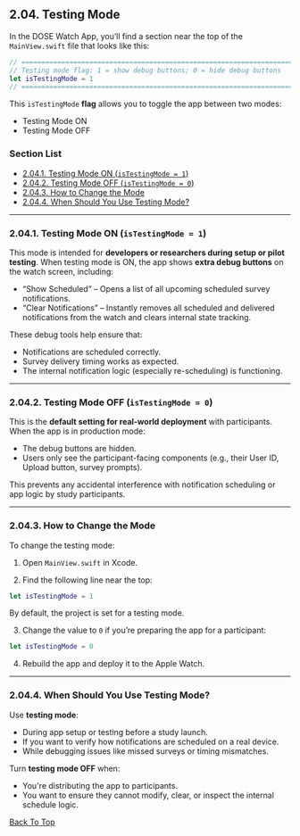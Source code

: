 ## 2.04. Testing Mode 

In the DOSE Watch App, you’ll find a section near the top of the `MainView.swift` file that looks like this:


```swift
// ============================================================================================= //
// Testing mode flag: 1 = show debug buttons; 0 = hide debug buttons
let isTestingMode = 1
// ============================================================================================= //

```
This `isTestingMode` **flag** allows you to toggle the app between two modes: 
- Testing Mode ON
- Testing Mode OFF


### Section List

- [2.04.1. Testing Mode ON (`isTestingMode = 1`)](#2041-testing-mode-on-istestingmode--1)
- [2.04.2. Testing Mode OFF (`isTestingMode = 0`)](#2042-testing-mode-off-istestingmode--0)
- [2.04.3. How to Change the Mode](#2043-how-to-change-the-mode)
- [2.04.4. When Should You Use Testing Mode?](#2044-when-should-you-use-testing-mode)



---

### 2.04.1. Testing Mode ON (`isTestingMode = 1`)

This mode is intended for **developers or researchers during setup or pilot testing**. When testing mode is ON, the app shows **extra debug buttons** on the watch screen, including:

- “Show Scheduled” – Opens a list of all upcoming scheduled survey notifications.
- “Clear Notifications” – Instantly removes all scheduled and delivered notifications from the watch and clears internal state tracking.

These debug tools help ensure that:
- Notifications are scheduled correctly.
- Survey delivery timing works as expected.
- The internal notification logic (especially re-scheduling) is functioning.



---

### 2.04.2. Testing Mode OFF (`isTestingMode = 0`)

This is the **default setting for real-world deployment** with participants. When the app is in production mode:

- The debug buttons are hidden.
- Users only see the participant-facing components (e.g., their User ID, Upload button, survey prompts).

This prevents any accidental interference with notification scheduling or app logic by study participants.

---

### 2.04.3. How to Change the Mode

To change the testing mode:

1. Open `MainView.swift` in Xcode.

2. Find the following line near the top:

```swift
let isTestingMode = 1
```
By default, the project is set for a testing mode.

3. Change the value to `0` if you’re preparing the app for a participant:

```swift
let isTestingMode = 0
```

4. Rebuild the app and deploy it to the Apple Watch.

---

### 2.04.4. When Should You Use Testing Mode?

Use **testing mode**:
- During app setup or testing before a study launch.
- If you want to verify how notifications are scheduled on a real device.
- While debugging issues like missed surveys or timing mismatches.

Turn **testing mode OFF** when:
- You're distributing the app to participants.
- You want to ensure they cannot modify, clear, or inspect the internal schedule logic.




[Back To Top](#top)
